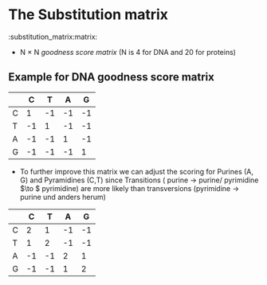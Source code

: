 # The Substitution matrix
:substitution_matrix:matrix:

- N $\times$ N *goodness score matrix* (N is 4 for DNA and 20 for proteins)
 
## Example for DNA goodness score matrix

|   | C  | T  | A  | G  |
|---|----|----|----|----|
| C | 1  | -1 | -1 | -1 |
| T | -1 |  1 | -1 | -1 |
| A | -1 | -1 | 1  | -1 |
| G | -1 | -1 | -1 | 1  |

* To further improve this matrix we can adjust the scoring for Purines (A, G) and Pyramidines (C,T) since Transitions ( purine $\to$ purine/ pyrimidine $\to $ pyrimidine) are more likely than transversions (pyrimidine $\to$ purine und anders herum)

|   | C  | T  | A  | G  |
|---|----|----|----|----|
| C | 2  | 1  | -1 | -1 |
| T | 1  | 2  | -1 | -1 |
| A | -1 | -1 | 2  | 1  |
| G | -1 | -1 | 1  | 2  |
